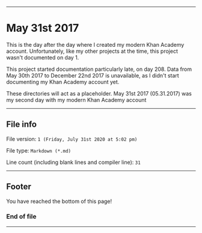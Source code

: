
***

# May 31st 2017

This is the day after the day where I created my modern Khan Academy account. Unfortunately, like my other projects at the time, this project wasn't documented on day 1.

This project started documentation particularly late, on day 208. Data from May 30th 2017 to December 22nd 2017 is unavailable, as I didn't start documenting my Khan Academy account yet.

These directories will act as a placeholder. May 31st 2017 (05.31.2017) was my second day with my modern Khan Academy account

***

## File info

File version: `1 (Friday, July 31st 2020 at 5:02 pm)`

File type: `Markdown (*.md)`

Line count (including blank lines and compiler line): `31`

***

## Footer

You have reached the bottom of this page!

### End of file

***
